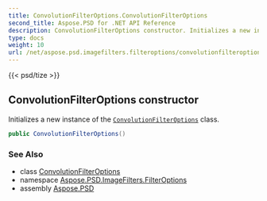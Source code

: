 ```yaml
---
title: ConvolutionFilterOptions.ConvolutionFilterOptions
second_title: Aspose.PSD for .NET API Reference
description: ConvolutionFilterOptions constructor. Initializes a new instance of the ConvolutionFilterOptions class
type: docs
weight: 10
url: /net/aspose.psd.imagefilters.filteroptions/convolutionfilteroptions/convolutionfilteroptions/
---
```

{{< psd/tize >}}
## ConvolutionFilterOptions constructor

Initializes a new instance of the [`ConvolutionFilterOptions`](../) class.

```csharp
public ConvolutionFilterOptions()
```

### See Also

* class [ConvolutionFilterOptions](../)
* namespace [Aspose.PSD.ImageFilters.FilterOptions](../../convolutionfilteroptions/)
* assembly [Aspose.PSD](../../../)


